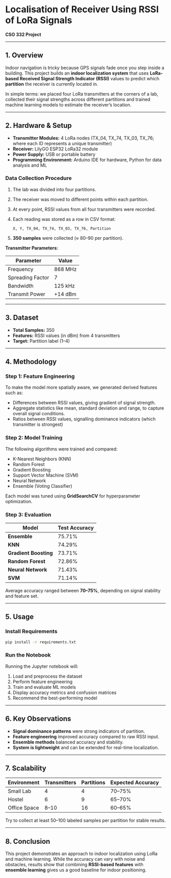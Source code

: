 # Localisation of Receiver Using RSSI of LoRa Signals

**CSO 332 Project**

---

## 1. Overview

Indoor navigation is tricky because GPS signals fade once you step inside a building. This project builds an **indoor localization system** that uses **LoRa-based Received Signal Strength Indicator (RSSI)** values to predict which **partition** the receiver is currently located in.

In simple terms: we placed four LoRa transmitters at the corners of a lab, collected their signal strengths across different partitions and trained machine learning models to estimate the receiver’s location.

---

## 2. Hardware & Setup

- **Transmitter Modules:** 4 LoRa nodes (TX_04, TX_74, TX_03, TX_76; where each ID represents a unique transmitter)
- **Receiver:** LilyGO ESP32 LoRa32 module
- **Power Supply:** USB or portable battery
- **Programming Environment:** Arduino IDE for hardware, Python for data analysis and ML

### Data Collection Procedure

1. The lab was divided into four partitions.

2. The receiver was moved to different points within each partition.

3. At every point, RSSI values from all four transmitters were recorded.

4. Each reading was stored as a row in CSV format:

   ```
   X, Y, TX_04, TX_74, TX_03, TX_76, Partition
   ```

5. **350 samples** were collected (≈ 80–90 per partition).

**Transmitter Parameters:**

| Parameter        | Value   |
| ---------------- | ------- |
| Frequency        | 868 MHz |
| Spreading Factor | 7       |
| Bandwidth        | 125 kHz |
| Transmit Power   | +14 dBm |

---

## 3. Dataset

- **Total Samples:** 350
- **Features:** RSSI values (in dBm) from 4 transmitters
- **Target:** Partition label (1–4)

---

## 4. Methodology

### Step 1: Feature Engineering

To make the model more spatially aware, we generated derived features such as:

- Differences between RSSI values, giving gradient of signal strength.
- Aggregate statistics like mean, standard deviation and range, to capture overall signal conditions.
- Ratios between RSSI values, signalling dominance indicators (which transmitter is strongest)

### Step 2: Model Training

The following algorithms were trained and compared:

- K-Nearest Neighbors (KNN)
- Random Forest
- Gradient Boosting
- Support Vector Machine (SVM)
- Neural Network
- Ensemble (Voting Classifier)

Each model was tuned using **GridSearchCV** for hyperparameter optimization.

### Step 3: Evaluation

| Model                 | Test Accuracy |
| --------------------- | ------------- |
| **Ensemble**          | 75.71%        |
| **KNN**               | 74.29%        |
| **Gradient Boosting** | 73.71%        |
| **Random Forest**     | 72.86%        |
| **Neural Network**    | 71.43%        |
| **SVM**               | 71.14%        |

Average accuracy ranged between **70–75%**, depending on signal stability and feature set.

---

## 5. Usage

### Install Requirements

```bash
pip install -r requirements.txt
```

### Run the Notebook

Running the Jupyter notebook will:

1. Load and preprocess the dataset
2. Perform feature engineering
3. Train and evaluate ML models
4. Display accuracy metrics and confusion matrices
5. Recommend the best-performing model

---

## 6. Key Observations

- **Signal dominance patterns** were strong indicators of partition.
- **Feature engineering** improved accuracy compared to raw RSSI input.
- **Ensemble methods** balanced accuracy and stability.
- **System is lightweight** and can be extended for real-time localization.

---

## 7. Scalability

| Environment  | Transmitters | Partitions | Expected Accuracy |
| ------------ | ------------ | ---------- | ----------------- |
| Small Lab    | 4            | 4          | 70–75%            |
| Hostel       | 6            | 9          | 65–70%            |
| Office Space | 8–10         | 16         | 60–65%            |

Try to collect at least 50–100 labeled samples per partition for stable results.

---

## 8. Conclusion

This project demonstrates an approach to indoor localization using LoRa and machine learning. While the accuracy can vary with noise and obstacles, results show that combining **RSSI-based features** with **ensemble learning** gives us a good baseline for indoor positioning.

